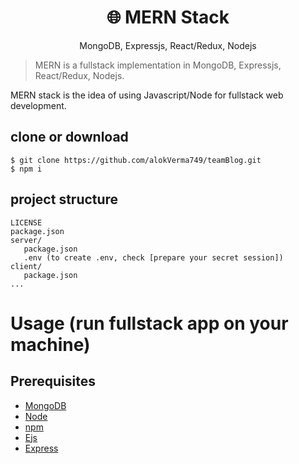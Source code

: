 <h1 align="center">
🌐 MERN Stack
</h1>
<p align="center">
MongoDB, Expressjs, React/Redux, Nodejs
</p>

<!-- <p align="center">
   <a href="https://github.com/alokVerma749/teamBlog.git">
      <img src="https://travis-ci.com/alokverma749/mern.svg?branch=master" />
   </a>
   <a href="https://github.com/alokverma749/mern/blob/master/LICENSE">
      <img src="https://img.shields.io/badge/License-MIT-green.svg" />
   </a>
   <a href="https://circleci.com/gh/alokverma749/mern">
      <img src="https://circleci.com/gh/alokverma749/mern.svg?style=svg" />
   </a>
</p> -->

> MERN is a fullstack implementation in MongoDB, Expressjs, React/Redux, Nodejs.

MERN stack is the idea of using Javascript/Node for fullstack web development.

## clone or download
```terminal
$ git clone https://github.com/alokVerma749/teamBlog.git
$ npm i
```

## project structure
```terminal
LICENSE
package.json
server/
   package.json
   .env (to create .env, check [prepare your secret session])
client/
   package.json
...
```

# Usage (run fullstack app on your machine)

## Prerequisites
- [MongoDB](https://mongodb.com)
- [Node](https://nodejs.org/en/download/) 
- [npm](https://nodejs.org/en/download/package-manager/)
- [Ejs](https://ejs.co/)
- [Express](https://expressjs.com)
